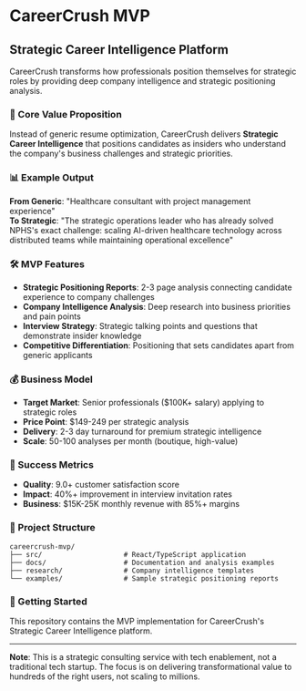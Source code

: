 # CareerCrush MVP

## Strategic Career Intelligence Platform

CareerCrush transforms how professionals position themselves for strategic roles by providing deep company intelligence and strategic positioning analysis.

### 🎯 Core Value Proposition

Instead of generic resume optimization, CareerCrush delivers **Strategic Career Intelligence** that positions candidates as insiders who understand the company's business challenges and strategic priorities.

### 📊 Example Output

**From Generic**: "Healthcare consultant with project management experience"  
**To Strategic**: "The strategic operations leader who has already solved NPHS's exact challenge: scaling AI-driven healthcare technology across distributed teams while maintaining operational excellence"

### 🛠️ MVP Features

- **Strategic Positioning Reports**: 2-3 page analysis connecting candidate experience to company challenges
- **Company Intelligence Analysis**: Deep research into business priorities and pain points  
- **Interview Strategy**: Strategic talking points and questions that demonstrate insider knowledge
- **Competitive Differentiation**: Positioning that sets candidates apart from generic applicants

### 💰 Business Model

- **Target Market**: Senior professionals ($100K+ salary) applying to strategic roles
- **Price Point**: $149-249 per strategic analysis
- **Delivery**: 2-3 day turnaround for premium strategic intelligence
- **Scale**: 50-100 analyses per month (boutique, high-value)

### 🎯 Success Metrics

- **Quality**: 9.0+ customer satisfaction score
- **Impact**: 40%+ improvement in interview invitation rates
- **Business**: $15K-25K monthly revenue with 85%+ margins

### 📁 Project Structure

```
careercrush-mvp/
├── src/                    # React/TypeScript application
├── docs/                   # Documentation and analysis examples
├── research/               # Company intelligence templates
└── examples/               # Sample strategic positioning reports
```

### 🚀 Getting Started

This repository contains the MVP implementation for CareerCrush's Strategic Career Intelligence platform.

---

**Note**: This is a strategic consulting service with tech enablement, not a traditional tech startup. The focus is on delivering transformational value to hundreds of the right users, not scaling to millions.

